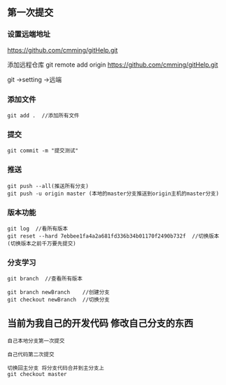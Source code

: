 ## 第一次提交
### 设置远端地址
https://github.com/cmming/gitHelp.git

添加远程仓库
git remote add origin https://github.com/cmming/gitHelp.git

git ->setting ->远端


### 添加文件 
    git add .  //添加所有文件

### 提交 
    git commit -m "提交测试"

### 推送
    git push --all(推送所有分支)
    git push -u origin master (本地的master分支推送到origin主机的master分支)


### 版本功能

    git log  //看所有版本
    git reset --hard 7ebbee1fa4a2a681fd336b34b01170f2490b732f  //切换版本  (切换版本之前千万要先提交)

### 分支学习

    git branch  //查看所有版本

    git branch newBranch    //创建分支
    git checkout newBranch  //切换分支


## 当前为我自己的开发代码 修改自己分支的东西 
    自己本地分支第一次提交

    自己代码第二次提交

    切换回主分支 将分支代码合并到主分支上
    git checkout master